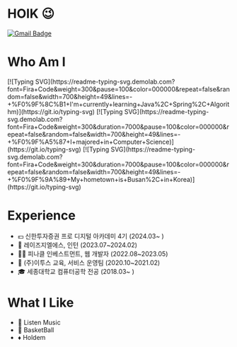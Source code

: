 # HOIK 😉
[![Gmail Badge](https://img.shields.io/badge/Gmail-D14836?style=flat&logo=Gmail&logoColor=white)](mailto:bluesky2915@gmail.com)


<div>

<div>
<h1> Who Am I</h1>
</div> 
[![Typing SVG](https://readme-typing-svg.demolab.com?font=Fira+Code&weight=300&pause=100&color=000000&repeat=false&random=false&width=700&height=49&lines=-+%F0%9F%8C%B1+I'm+currently+learning+Java%2C+Spring%2C+Algorithm)](https://git.io/typing-svg)
[![Typing SVG](https://readme-typing-svg.demolab.com?font=Fira+Code&weight=300&duration=7000&pause=100&color=000000&repeat=false&random=false&width=700&height=49&lines=-+%F0%9F%A5%87+I+majored+in+Computer+Science)](https://git.io/typing-svg)
[![Typing SVG](https://readme-typing-svg.demolab.com?font=Fira+Code&weight=300&duration=7000&pause=100&color=000000&repeat=false&random=false&width=700&height=49&lines=-+%F0%9F%9A%89+My+hometown+is+Busan%2C+in+Korea)](https://git.io/typing-svg)

</div>



<div>
  
<h1>Experience</h1>

- 💵 신한투자증권 프로 디지털 아카데미 4기 (2024.03~ )
- 📄 레이즈지엘에스, 인턴 (2023.07~2024.02)
- 🧑‍💻 피나클 인베스트먼트, 웹 개발자 (2022.08~2023.05) 
- 🏢 (주)이투스 교육, 서비스 운영팀 (2020.10~2021.02)
- 🎓 세종대학교 컴퓨터공학 전공 (2018.03~ )

  
</div>


</div>
<h1>What I Like</h1>

- 🎵 Listen Music
- 🏀 BasketBall
- ♦️ Holdem


  







